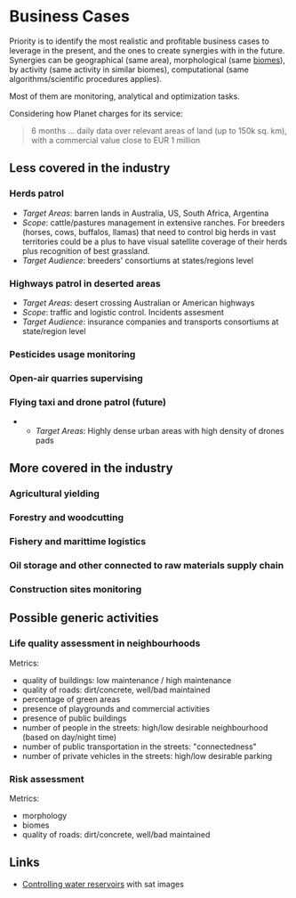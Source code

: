 # Business Cases

Priority is to identify the most realistic and profitable business cases to leverage in the present, and the ones to create synergies with in the future. Synergies can be geographical (same area), morphological (same [biomes](https://github.com/Mindwerks/worldengine/blob/master/manual/biomes.rst)), by activity (same activity in similar biomes), computational (same algorithms/scientific procedures applies).

Most of them are monitoring, analytical and optimization tasks.

Considering how Planet charges for its service:

> 6 months ... daily data over relevant areas of land (up to 150k sq. km), with a commercial value close to EUR 1 million

## Less covered in the industry

### Herds patrol
* _Target Areas_: barren lands in Australia, US, South Africa, Argentina
* _Scope_: cattle/pastures management in extensive ranches. For breeders (horses, cows, buffalos, llamas) that need to control big herds in vast territories could be a plus to have visual satellite coverage of their herds plus recognition of best grassland. 
* _Target Audience_: breeders' consortiums at states/regions level

### Highways patrol in deserted areas
* _Target Areas_: desert crossing Australian or American highways
* _Scope_: traffic and logistic control. Incidents assesment
* _Target Audience_: insurance companies and transports consortiums at state/region level

### Pesticides usage monitoring

### Open-air quarries supervising

### Flying taxi and drone patrol (future)
* * _Target Areas_: Highly dense urban areas with high density of drones pads


## More covered in the industry

### Agricultural yielding

### Forestry and woodcutting

### Fishery and marittime logistics

### Oil storage and other connected to raw materials supply chain

### Construction sites monitoring

## Possible generic activities

### Life quality assessment in neighbourhoods

Metrics:
* quality of buildings: low maintenance / high maintenance
* quality of roads: dirt/concrete, well/bad maintained
* percentage of green areas
* presence of playgrounds and commercial activities
* presence of public buildings
* number of people in the streets: high/low desirable neighbourhood (based on day/night time)
* number of public transportation in the streets: "connectedness"
* number of private vehicles in the streets: high/low desirable parking

### Risk assessment

Metrics:
* morphology
* biomes
* quality of roads: dirt/concrete, well/bad maintained


## Links
* [Controlling water reservoirs](http://www.esa.int/Our_Activities/Observing_the_Earth/Safeguarding_our_most_precious_resource_water) with sat images

